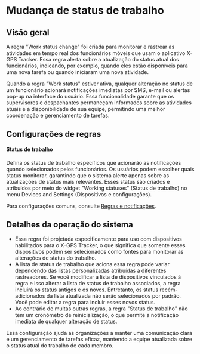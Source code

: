 # Mudança de status de trabalho

## Visão geral

A regra "Work status change" foi criada para monitorar e rastrear as atividades em tempo real dos funcionários móveis que usam o aplicativo X-GPS Tracker. Essa regra alerta sobre a atualização do status atual dos funcionários, indicando, por exemplo, quando eles estão disponíveis para uma nova tarefa ou quando iniciaram uma nova atividade.

Quando a regra "Work status" estiver ativa, qualquer alteração no status de um funcionário acionará notificações imediatas por SMS, e-mail ou alertas pop-up na interface do usuário. Essa funcionalidade garante que os supervisores e despachantes permaneçam informados sobre as atividades atuais e a disponibilidade de sua equipe, permitindo uma melhor coordenação e gerenciamento de tarefas.

## Configurações de regras

#### Status de trabalho

Defina os status de trabalho específicos que acionarão as notificações quando selecionados pelos funcionários. Os usuários podem escolher quais status monitorar, garantindo que o sistema alerte apenas sobre as atualizações de status mais relevantes. Esses status são criados e atribuídos por meio do widget "Working statuses" (Status de trabalho) no menu Devices and Settings (Dispositivos e configurações).

Para configurações comuns, consulte [Regras e notificações](../../regras-e-notificacoes.md).

## Detalhes da operação do sistema

- Essa regra foi projetada especificamente para uso com dispositivos habilitados para o X-GPS Tracker, o que significa que somente esses dispositivos podem ser selecionados como fontes para monitorar as alterações de status do trabalho.
- A lista de status de trabalho que aciona essa regra pode variar dependendo das listas personalizadas atribuídas a diferentes rastreadores. Se você modificar a lista de dispositivos vinculados à regra e isso alterar a lista de status de trabalho associados, a regra incluirá os status antigos e os novos. Entretanto, os status recém-adicionados da lista atualizada não serão selecionados por padrão. Você pode editar a regra para incluir esses novos status.
- Ao contrário de muitas outras regras, a regra "Status de trabalho" não tem um cronômetro de reinicialização, o que permite a notificação imediata de qualquer alteração de status.

Essa configuração ajuda as organizações a manter uma comunicação clara e um gerenciamento de tarefas eficaz, mantendo a equipe atualizada sobre o status atual do trabalho de cada membro.